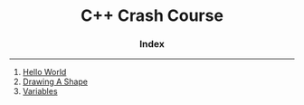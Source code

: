 
<h1 align="center">C++ Crash Course</h1>

<h3 align="center"> Index </h3>
<hr>

1. [Hello World](HelloWorld.cpp)
2. [Drawing A Shape](DrawingAShape.cpp)
3. [Variables](variables.cpp)


